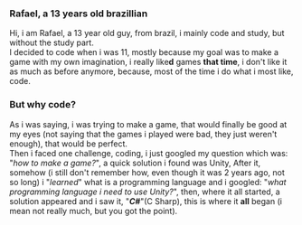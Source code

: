 ### Rafael, a 13 years old brazillian
 Hi, i am Rafael, a 13 year old guy, from brazil,
 i mainly code and study, but without the study
 part.<br/>I decided to code when i was 11, mostly
 because my goal was to make a game with my own
 imagination, i really like**d** games **that
 time**, i don't like it as much as before
 anymore, because, most of the time i do what i
 most like, code.
### But why code?
 As i was saying, i was trying to make a game,
 that would finally be good at my eyes (not
 saying that the games i played were bad, they
 just weren't enough), that would be perfect.<br/>
 Then i faced one challenge, coding, i just
 googled my question which was: "*how to make
 a game?*", a quick solution i found was Unity,
 After it, somehow (i still don't remember how,
 even though it was 2 years ago, not so long) i
 "*learned*" what is a programming language and
 i googled: "*what programming language i need
 to use Unity?*", then, where it all started, a
 solution appeared and i saw it, "_**C#**_"(C
 Sharp), this is where it **all** began (i mean
 not really much, but you got the point).
